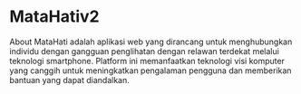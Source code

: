 # MataHativ2
About MataHati adalah aplikasi web yang dirancang untuk menghubungkan individu dengan gangguan penglihatan dengan relawan terdekat melalui teknologi smartphone. Platform ini memanfaatkan teknologi visi komputer yang canggih untuk meningkatkan pengalaman pengguna dan memberikan bantuan yang dapat diandalkan.
